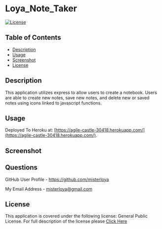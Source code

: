 # Loya_Note_Taker

[![License](https://img.shields.io/badge/license-GPL%20v%203.0-green)](https://choosealicense.com/licenses/gpl-3.0/)

## Table of Contents 

* [Description](#description)
* [Usage](#usage)
* [Screenshot](#screenshot)
* [License](#license)

## Description 

This application utilizes express to allow users to create a notebook. Users are able to create new notes, save new notes, and delete new or saved notes using icons linked to javascript functions.  


## Usage 

Deployed To Heroku at: [https://agile-castle-30418.herokuapp.com/](https://agile-castle-30418.herokuapp.com/).


## Screenshot




## Questions


GitHub User Profile - https://github.com/misterloya

My Email Address - misterloya@gmail.com


## License

This application is covered under the following license: General Public License.  For full description of the license please [Click Here](https://choosealicense.com/licenses/gpl-3.0/)